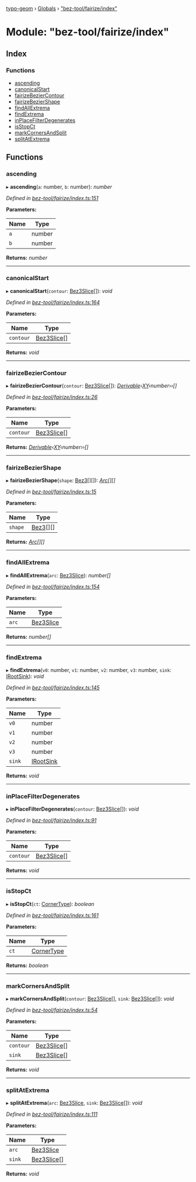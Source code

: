 [typo-geom](../README.md) › [Globals](../globals.md) › ["bez-tool/fairize/index"](_bez_tool_fairize_index_.md)

# Module: "bez-tool/fairize/index"

## Index

### Functions

* [ascending](_bez_tool_fairize_index_.md#ascending)
* [canonicalStart](_bez_tool_fairize_index_.md#canonicalstart)
* [fairizeBezierContour](_bez_tool_fairize_index_.md#fairizebeziercontour)
* [fairizeBezierShape](_bez_tool_fairize_index_.md#fairizebeziershape)
* [findAllExtrema](_bez_tool_fairize_index_.md#findallextrema)
* [findExtrema](_bez_tool_fairize_index_.md#findextrema)
* [inPlaceFilterDegenerates](_bez_tool_fairize_index_.md#inplacefilterdegenerates)
* [isStopCt](_bez_tool_fairize_index_.md#isstopct)
* [markCornersAndSplit](_bez_tool_fairize_index_.md#markcornersandsplit)
* [splitAtExtrema](_bez_tool_fairize_index_.md#splitatextrema)

## Functions

###  ascending

▸ **ascending**(`a`: number, `b`: number): *number*

*Defined in [bez-tool/fairize/index.ts:151](https://github.com/be5invis/typo-geom/blob/9ebaae4/src/bez-tool/fairize/index.ts#L151)*

**Parameters:**

Name | Type |
------ | ------ |
`a` | number |
`b` | number |

**Returns:** *number*

___

###  canonicalStart

▸ **canonicalStart**(`contour`: [Bez3Slice](../classes/_bez_tool_shared_slice_arc_.bez3slice.md)[]): *void*

*Defined in [bez-tool/fairize/index.ts:164](https://github.com/be5invis/typo-geom/blob/9ebaae4/src/bez-tool/fairize/index.ts#L164)*

**Parameters:**

Name | Type |
------ | ------ |
`contour` | [Bez3Slice](../classes/_bez_tool_shared_slice_arc_.bez3slice.md)[] |

**Returns:** *void*

___

###  fairizeBezierContour

▸ **fairizeBezierContour**(`contour`: [Bez3Slice](../classes/_bez_tool_shared_slice_arc_.bez3slice.md)[]): *[Derivable](../interfaces/_derivable_interface_.derivable.md)‹[XY](../interfaces/_point_interface_.xy.md)‹number››[]*

*Defined in [bez-tool/fairize/index.ts:26](https://github.com/be5invis/typo-geom/blob/9ebaae4/src/bez-tool/fairize/index.ts#L26)*

**Parameters:**

Name | Type |
------ | ------ |
`contour` | [Bez3Slice](../classes/_bez_tool_shared_slice_arc_.bez3slice.md)[] |

**Returns:** *[Derivable](../interfaces/_derivable_interface_.derivable.md)‹[XY](../interfaces/_point_interface_.xy.md)‹number››[]*

___

###  fairizeBezierShape

▸ **fairizeBezierShape**(`shape`: [Bez3](../classes/_derivable_arcs_.bez3.md)[][]): *[Arc](_derivable_interface_.md#arc)[][]*

*Defined in [bez-tool/fairize/index.ts:15](https://github.com/be5invis/typo-geom/blob/9ebaae4/src/bez-tool/fairize/index.ts#L15)*

**Parameters:**

Name | Type |
------ | ------ |
`shape` | [Bez3](../classes/_derivable_arcs_.bez3.md)[][] |

**Returns:** *[Arc](_derivable_interface_.md#arc)[][]*

___

###  findAllExtrema

▸ **findAllExtrema**(`arc`: [Bez3Slice](../classes/_bez_tool_shared_slice_arc_.bez3slice.md)): *number[]*

*Defined in [bez-tool/fairize/index.ts:154](https://github.com/be5invis/typo-geom/blob/9ebaae4/src/bez-tool/fairize/index.ts#L154)*

**Parameters:**

Name | Type |
------ | ------ |
`arc` | [Bez3Slice](../classes/_bez_tool_shared_slice_arc_.bez3slice.md) |

**Returns:** *number[]*

___

###  findExtrema

▸ **findExtrema**(`v0`: number, `v1`: number, `v2`: number, `v3`: number, `sink`: [IRootSink](../interfaces/_fn_solver_.irootsink.md)): *void*

*Defined in [bez-tool/fairize/index.ts:145](https://github.com/be5invis/typo-geom/blob/9ebaae4/src/bez-tool/fairize/index.ts#L145)*

**Parameters:**

Name | Type |
------ | ------ |
`v0` | number |
`v1` | number |
`v2` | number |
`v3` | number |
`sink` | [IRootSink](../interfaces/_fn_solver_.irootsink.md) |

**Returns:** *void*

___

###  inPlaceFilterDegenerates

▸ **inPlaceFilterDegenerates**(`contour`: [Bez3Slice](../classes/_bez_tool_shared_slice_arc_.bez3slice.md)[]): *void*

*Defined in [bez-tool/fairize/index.ts:91](https://github.com/be5invis/typo-geom/blob/9ebaae4/src/bez-tool/fairize/index.ts#L91)*

**Parameters:**

Name | Type |
------ | ------ |
`contour` | [Bez3Slice](../classes/_bez_tool_shared_slice_arc_.bez3slice.md)[] |

**Returns:** *void*

___

###  isStopCt

▸ **isStopCt**(`ct`: [CornerType](../enums/_bez_tool_shared_slice_arc_.cornertype.md)): *boolean*

*Defined in [bez-tool/fairize/index.ts:161](https://github.com/be5invis/typo-geom/blob/9ebaae4/src/bez-tool/fairize/index.ts#L161)*

**Parameters:**

Name | Type |
------ | ------ |
`ct` | [CornerType](../enums/_bez_tool_shared_slice_arc_.cornertype.md) |

**Returns:** *boolean*

___

###  markCornersAndSplit

▸ **markCornersAndSplit**(`contour`: [Bez3Slice](../classes/_bez_tool_shared_slice_arc_.bez3slice.md)[], `sink`: [Bez3Slice](../classes/_bez_tool_shared_slice_arc_.bez3slice.md)[]): *void*

*Defined in [bez-tool/fairize/index.ts:54](https://github.com/be5invis/typo-geom/blob/9ebaae4/src/bez-tool/fairize/index.ts#L54)*

**Parameters:**

Name | Type |
------ | ------ |
`contour` | [Bez3Slice](../classes/_bez_tool_shared_slice_arc_.bez3slice.md)[] |
`sink` | [Bez3Slice](../classes/_bez_tool_shared_slice_arc_.bez3slice.md)[] |

**Returns:** *void*

___

###  splitAtExtrema

▸ **splitAtExtrema**(`arc`: [Bez3Slice](../classes/_bez_tool_shared_slice_arc_.bez3slice.md), `sink`: [Bez3Slice](../classes/_bez_tool_shared_slice_arc_.bez3slice.md)[]): *void*

*Defined in [bez-tool/fairize/index.ts:111](https://github.com/be5invis/typo-geom/blob/9ebaae4/src/bez-tool/fairize/index.ts#L111)*

**Parameters:**

Name | Type |
------ | ------ |
`arc` | [Bez3Slice](../classes/_bez_tool_shared_slice_arc_.bez3slice.md) |
`sink` | [Bez3Slice](../classes/_bez_tool_shared_slice_arc_.bez3slice.md)[] |

**Returns:** *void*
